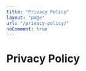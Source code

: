```yaml
---
title: "Privacy Policy"
layout: "page"
url: "/privacy-policy/"
noComment: true
---
```


# Privacy Policy
